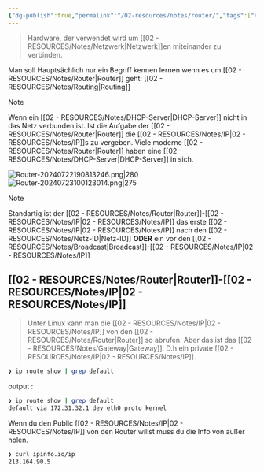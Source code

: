 ```yaml
---
{"dg-publish":true,"permalink":"/02-resources/notes/router/","tags":["netzwerk","hardware","netzwerk/gateway"],"noteIcon":"","updated":"2025-03-16T22:23:40.140+01:00"}
---
```


>Hardware, der verwendet wird um [[02 - RESOURCES/Notes/Netzwerk\|Netzwerk]]en miteinander  zu verbinden.

Man soll Hauptsächlich nur ein Begriff kennen lernen wenn es um [[02 - RESOURCES/Notes/Router\|Router]] geht: [[02 - RESOURCES/Notes/Routing\|Routing]]

>[!note] 
>Wenn ein [[02 - RESOURCES/Notes/DHCP-Server\|DHCP-Server]] nicht in das Netz verbunden ist. Ist die Aufgabe der [[02 - RESOURCES/Notes/Router\|Router]] die [[02 - RESOURCES/Notes/IP\|02 - RESOURCES/Notes/IP]]s zu vergeben. Viele moderne [[02 - RESOURCES/Notes/Router\|Router]] haben eine [[02 - RESOURCES/Notes/DHCP-Server\|DHCP-Server]] in sich.

![Router-20240722190813246.png|280](/img/user/02%20-%20RESOURCES/Files/IMG/Router-20240722190813246.png)![Router-20240723100123014.png|275](/img/user/02%20-%20RESOURCES/Files/IMG/Router-20240723100123014.png)
>[!note] 
>Standartig ist der [[02 - RESOURCES/Notes/Router\|Router]]-[[02 - RESOURCES/Notes/IP\|02 - RESOURCES/Notes/IP]] das erste [[02 - RESOURCES/Notes/IP\|02 - RESOURCES/Notes/IP]] nach den [[02 - RESOURCES/Notes/Netz-ID\|Netz-ID]] **ODER** ein vor den [[02 - RESOURCES/Notes/Broadcast\|Broadcast]]-[[02 - RESOURCES/Notes/IP\|02 - RESOURCES/Notes/IP]]


## [[02 - RESOURCES/Notes/Router\|Router]]-[[02 - RESOURCES/Notes/IP\|02 - RESOURCES/Notes/IP]] 
>Unter Linux kann man die [[02 - RESOURCES/Notes/IP\|02 - RESOURCES/Notes/IP]] von den [[02 - RESOURCES/Notes/Router\|Router]] so abrufen.
>Aber das ist das [[02 - RESOURCES/Notes/Gateway\|Gateway]]. D.h ein private [[02 - RESOURCES/Notes/IP\|02 - RESOURCES/Notes/IP]].
```bash
❯ ip route show | grep default
```
output :
```bash
❯ ip route show | grep default
default via 172.31.32.1 dev eth0 proto kernel
```

Wenn du den Public [[02 - RESOURCES/Notes/IP\|02 - RESOURCES/Notes/IP]] von den Router willst muss du die Info von außer holen.
```bash
❯ curl ipinfo.io/ip
213.164.90.5
```
